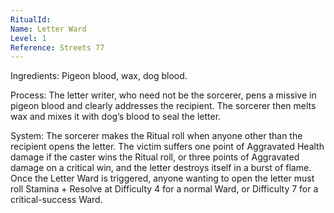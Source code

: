```yaml
---
RitualId: 
Name: Letter Ward
Level: 1
Reference: Streets 77
---
```

Ingredients: Pigeon blood, wax, dog blood.   

Process: The letter writer, who need not be the sorcerer, pens a missive in pigeon blood and clearly addresses the recipient. The sorcerer then melts wax and mixes it with dog’s blood to seal the letter.   

System: The sorcerer makes the Ritual roll when anyone other than the recipient opens the letter. The victim suffers one point of Aggravated Health damage if the caster wins the Ritual roll, or three points of Aggravated damage on a critical win, and the letter destroys itself in a burst of flame. Once the Letter Ward is triggered, anyone wanting to open the letter must roll Stamina + Resolve at Difficulty 4 for a normal Ward, or Difficulty 7 for a critical-success Ward.